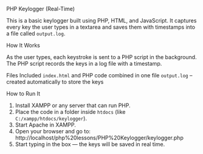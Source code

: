 PHP Keylogger (Real-Time)

This is a basic keylogger built using PHP, HTML, and JavaScript. It captures every key the user types in a textarea and saves them with timestamps into a file called `output.log`.



 How It Works

As the user types, each keystroke is sent to a PHP script in the background.
The PHP script records the keys in a log file with a timestamp.



Files Included
`index.html` and PHP code combined in one file
`output.log` – created automatically to store the keys

How to Run It

1. Install XAMPP or any server that can run PHP.
2. Place the code in a folder inside `htdocs` (like `C:/xampp/htdocs/keylogger`).
3. Start Apache in XAMPP.
4. Open your browser and go to: http://localhost/php%20lessons/PHP%20Keylogger/keylogger.php
5. Start typing in the box — the keys will be saved in real time.
